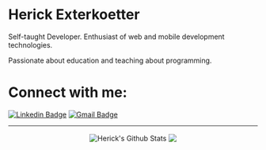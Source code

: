 <h1 >Herick Exterkoetter</h1>
<p >Self-taught Developer. Enthusiast of web and mobile development technologies.</p>
<p>Passionate about education and teaching about programming.</p>

<h1>Connect with me:</h1>
 
[![Linkedin Badge](https://img.shields.io/badge/-Herick%20Exterkoetter-6633cc?style=flat-square&logo=Linkedin&logoColor=white&link=https://www.linkedin.com/in/herick-exterkoetter-197496195/)](https://www.linkedin.com/in/herick-exterkoetter-197496195/) 
[![Gmail Badge](https://img.shields.io/badge/-herick.exterkoetter@planethub.dev-6633cc?style=flat-square&logo=Gmail&logoColor=white&link=mailto:herickherick47@gmail.com)](mailto:herick.exterkoetter@planethub.dev)

---
<div align="center"> 
<img align="center" alt="Herick's Github Stats" src="https://github-readme-stats.vercel.app/api?username=hericke47&show_icons=true&hide_border=true&theme=radical" />
 
<img align="center" src="https://github-readme-stats.vercel.app/api/top-langs/?username=hericke47&layout=compact&show_icons=true&title_color=637fff&icon_color=637fff">
</div>
 
<br />

